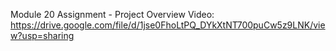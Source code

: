 Module 20 Assignment - Project Overview Video:
https://drive.google.com/file/d/1jse0FhoLtPQ_DYkXtNT700puCw5z9LNK/view?usp=sharing
